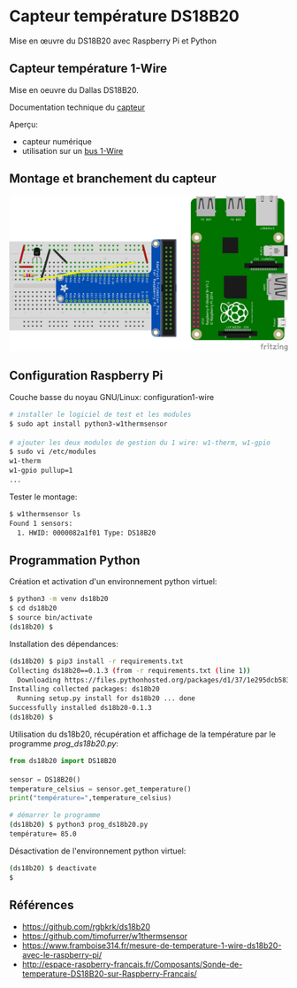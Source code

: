 # Capteur température DS18B20

Mise en œuvre du DS18B20 avec Raspberry Pi et Python

## Capteur température 1-Wire

Mise en oeuvre du Dallas DS18B20.

Documentation technique du [capteur](https://datasheets.maximintegrated.com/en/ds/DS18B20.pdf)

Aperçu:

  * capteur numérique
  * utilisation sur un [bus 1-Wire](https://fr.wikipedia.org/wiki/1-Wire)

## Montage et branchement du capteur

![Montage DS18B20](landerneRPi_capteurs_ds18b20_bb.png)

## Configuration Raspberry Pi

Couche basse du noyau GNU/Linux: configuration1-wire 

```bash
# installer le logiciel de test et les modules
$ sudo apt install python3-w1thermsensor

# ajouter les deux modules de gestion du 1 wire: w1-therm, w1-gpio
$ sudo vi /etc/modules
w1-therm
w1-gpio pullup=1
...
```

Tester le montage:
```bash
$ w1thermsensor ls
Found 1 sensors:
  1. HWID: 0000082a1f01 Type: DS18B20
```

## Programmation Python

Création et activation d'un environnement python virtuel:

```bash
$ python3 -m venv ds18b20
$ cd ds18b20
$ source bin/activate
(ds18b20) $ 
```

Installation des dépendances:

```bash
(ds18b20) $ pip3 install -r requirements.txt
Collecting ds18b20==0.1.3 (from -r requirements.txt (line 1))
  Downloading https://files.pythonhosted.org/packages/d1/37/1e295dcb583cf01e9842f5ac36b85f132bd6c3c2d3c9aa0e9f70ff90b657/ds18b20-0.01.03.tar.gz
Installing collected packages: ds18b20
  Running setup.py install for ds18b20 ... done
Successfully installed ds18b20-0.1.3
(ds18b20) $
```

Utilisation du ds18b20, récupération et affichage de la température par le programme *prog_ds18b20.py*:

```python
from ds18b20 import DS18B20

sensor = DS18B20()
temperature_celsius = sensor.get_temperature()
print("température=",temperature_celsius)
```

```bash
# démarrer le programme 
(ds18b20) $ python3 prog_ds18b20.py
température= 85.0
```

Désactivation de l'environnement python virtuel:

```bash
(ds18b20) $ deactivate
$
```

## Références

  * https://github.com/rgbkrk/ds18b20
  * https://github.com/timofurrer/w1thermsensor
  * https://www.framboise314.fr/mesure-de-temperature-1-wire-ds18b20-avec-le-raspberry-pi/
  * http://espace-raspberry-francais.fr/Composants/Sonde-de-temperature-DS18B20-sur-Raspberry-Francais/

